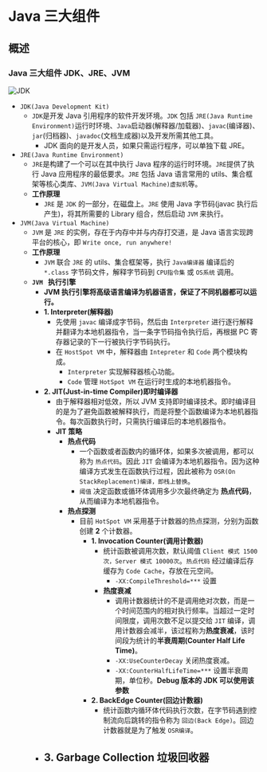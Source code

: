 # Java 三大组件

## 概述

### Java 三大组件 JDK、JRE、JVM

![JDK](https://gitee.com/bonismo/notebook-img/raw/master/img/redis/20201017185937.png)

- `JDK(Java Development Kit)` 
  - `JDK`是开发 Java 引用程序的软件开发环境。`JDK` 包括 `JRE(Java Runtime Environment)`运行时环境、`Java`启动器(解释器/加载器)、`javac`(编译器)、`jar`(归档器)、`javadoc`(文档生成器)以及开发所需其他工具。
    - JDK 面向的是开发人员，如果只需运行程序，可以单独下载 JRE。
- `JRE(Java Runtime Environment)`
  - `JRE`是构建了一个可以在其中执行 Java 程序的运行时环境。`JRE`提供了执行 Java 应用程序的最低要求。`JRE` 包括 Java 语言常用的 utils、集合框架等核心类库、`JVM(Java Virtual Machine)虚拟机`等。
  - **工作原理**
    - `JRE` 是 `JDK` 的一部分，在磁盘上。`JRE` 使用 Java 字节码(javac 执行后产生)，将其所需要的 Library 组合，然后启动 `JVM` 来执行。
- `JVM(Java Virtual Machine)`
  - `JVM` 是 `JRE` 的实例，存在于内存中并与内存打交道，是 Java 语言实现跨平台的核心，即 `Write once, run anywhere!` 
  - **工作原理**
    - `JVM` 联合 `JRE`  的 utils、集合框架等，执行 `Java编译器` 编译后的 `*.class` 字节码文件，解释字节码到 `CPU指令集` 或 `OS系统` 调用。
  - **`JVM ` 执行引擎**
    - **JVM 执行引擎将高级语言编译为机器语言，保证了不同机器都可以运行。**
    - **1. Interpreter(解释器)**
      - 先使用 `javac` 编译成字节码，然后由 `Interpreter` 进行逐行解释并翻译为本地机器指令，当一条字节码指令执行后，再根据 PC 寄存器记录的下一行被执行字节码执行。
      - 在 `HostSpot VM` 中，解释器由 `Intepreter` 和 `Code` 两个模块构成。
        - `Interpreter` 实现解释器核心功能。
        - `Code` 管理 `HotSpot VM` 在运行时生成的本地机器指令。
    - **2. JIT(Just-in-time Compiler)即时编译器**
      - 由于解释器相对低效，所以 JVM 支持即时编译技术。即时编译目的是为了避免函数被解释执行，而是将整个函数编译为本地机器指令。每次函数执行时，只需执行编译后的本地机器指令。
      - **JIT 策略**
        - **热点代码**
          - 一个函数或者函数内的循环体，如果多次被调用，都可以称为 `热点代码`。因此 `JIT` 会编译为本地机器指令。因为这种编译方式发生在函数执行过程，因此被称为 `OSR(On StackReplacement)编译，即栈上替换`。
          - `阈值` 决定函数或循环体调用多少次最终确定为 **热点代码**，从而编译为本地机器指令。
        - **热点探测**
          - 目前 `HotSpot VM` 采用基于计数器的热点探测，分别为函数创建 **2** 个计数器。
            - **1. Invocation Counter(调用计数器)**
              - 统计函数被调用次数，默认阈值 `Client 模式 1500次，Server 模式 10000次`。`热点代码` 经过编译后存缓存为 `Code Cache`，存放在元空间。
                - `-XX:CompileThreshold=***` 设置
              - **热度衰减**
                - 调用计数器统计的不是调用绝对次数，而是一个时间范围内的相对执行频率。当超过一定时间限度，调用次数不足以提交给 `JIT` 编译，调用计数器会减半，该过程称为**热度衰减**，该时间段为统计的**半衰周期(Counter Half Life Time)**。
                - `-XX:UseCounterDecay` 关闭热度衰减。
                - `-XX:CounterHalfLifeTime=***` 设置半衰周期，单位秒。**Debug 版本的 JDK 可以使用该参数**
            - **2. BackEdge Counter(回边计数器)**
              - 统计函数内循环体代码执行次数，在字节码遇到控制流向后跳转的指令称为 `回边(Back Edge)`。回边计数器就是为了触发 `OSR编译`。
    - **3. Garbage Collection 垃圾回收器**
      - 





